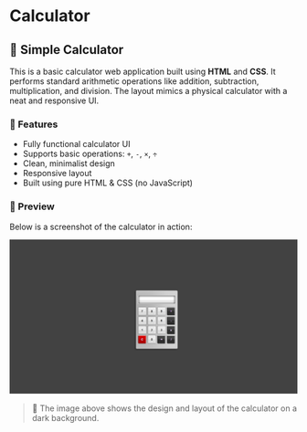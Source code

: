 # Calculator

## 🧮 Simple Calculator

This is a basic calculator web application built using **HTML** and **CSS**. It performs standard arithmetic operations like addition, subtraction, multiplication, and division. The layout mimics a physical calculator with a neat and responsive UI.

### 🔧 Features
- Fully functional calculator UI  
- Supports basic operations: `+`, `-`, `×`, `÷`  
- Clean, minimalist design  
- Responsive layout  
- Built using pure HTML & CSS (no JavaScript)

### 🚀 Preview

Below is a screenshot of the calculator in action:

![Calculator Screenshot](Screenshot.png)

> 📸 The image above shows the design and layout of the calculator on a dark background.
